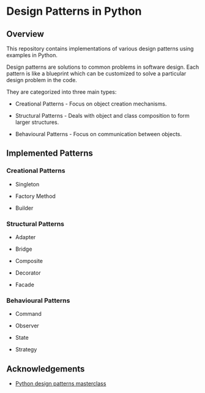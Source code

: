 # Design Patterns in Python

## Overview
This repository contains implementations of various design patterns using examples in Python.

Design patterns are solutions to common problems in software design. Each pattern is like a blueprint which can be customized to solve a particular design problem in the code.

They are categorized into three main types:

- Creational Patterns - Focus on object creation mechanisms.

- Structural Patterns - Deals with object and class composition to form larger structures.

- Behavioural Patterns - Focus on communication between objects.

## Implemented Patterns

### Creational Patterns

- Singleton

- Factory Method

- Builder

### Structural Patterns

- Adapter

- Bridge

- Composite

- Decorator

- Facade

### Behavioural Patterns

- Command

- Observer

- State

- Strategy

## Acknowledgements

 - [Python design patterns masterclass](https://www.udemy.com/course/pythondesignpatterns/)
